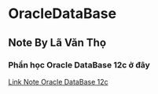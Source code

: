 # OracleDataBase

## Note By Lã Văn Thọ

### Phần học Oracle DataBase 12c ở đây

[Link Note Oracle DataBase 12c](https://github.com/pudo58/OracleDataBase/blob/main/Oracle12c.md)